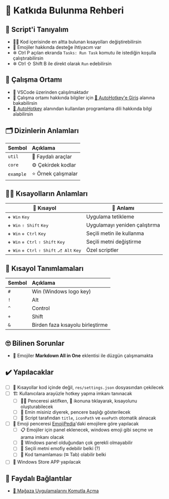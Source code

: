# 💖 Katkıda Bulunma Rehberi

## 🔰 Script'i Tanıyalım

* 👨‍🔧 Kod içerisinde en altta bulunan kısayolları değiştirebilirsin
* 🤝 Emojiler hakkında desteğe ihtiyacım var
* ✲ Ctrl P açılan ekranda `Tasks: Run Task` komutu ile istediğin koşulla çalıştırabilirsin
* ✲ Ctrl ⇧ Shift B ile direkt olarak `Run` edebilirsin

## 💒 Çalışma Ortamı

* 🌃 VSCode üzerinden çalışılmaktadır
* 🔸 Çalışma ortamı hakkında bilgiler için [🔰 AutoHotkey'e Giriş](https://windows.yemreak.com/autohotkey/giris) alanına bakabilirsin
* [💫 AutoHotkey](https://windows.yemreak.com/autohotkey) alanından kullanılan programlama dili hakkında bilgi alabilirsin

## 🗂️ Dizinlerin Anlamları

| Sembol | Açıklama |
| :--- | :--- |
| `util` | 🧰 Faydalı araçlar |
| `core` | ⚙️ Çekirdek kodlar |
| `example` | ⭐ Örnek çalışmalar |

## 💁‍♂️ Kısayolların Anlamları

| 💞 Kısayol | 📝 Anlamı |
| -  |  - |
| <kbd>❖ Win</kbd> <kbd>Key</kbd> | Uygulama tetikleme |
| <kbd>❖ Win</kbd> <kbd>⇧ Shift</kbd> <kbd>Key</kbd> | Uygulamayı yeniden çalıştırma |
| <kbd>❖ Win</kbd> <kbd>✲ Ctrl</kbd> <kbd>Key</kbd> | Seçili metin ile kullanma |
| <kbd>❖ Win</kbd> <kbd>✲ Ctrl</kbd> <kbd>⇧ Shift</kbd> <kbd>Key</kbd> | Seçili metni değiştirme |
| <kbd>❖ Win</kbd> <kbd>✲ Ctrl</kbd> <kbd>⇧ Shift</kbd> <kbd>⎇ Alt</kbd> <kbd>Key</kbd> | Özel scriptler 


## 🍍 Kısayol Tanımlamaları

| Sembol | Açıklama |
| :--- | :--- |
| `#` | Win \(Windows logo key\) |
| `!` | Alt |
| `^` | Control |
| `+` | Shift |
| `&` | Birden faza kısayolu birleştirme |

## 🙄 Bilinen Sorunlar

* 🐛 Emojiler **Markdown All in One** eklentisi ile düzgün çalışmamakta

## ✔️ Yapılacaklar

* [ ] 📃 Kısayollar kod içinde değil, `res/settings.json` dosyasından çekilecek
* [ ] 🏗️ Kullanıcılara arayüzle hotkey yapma imkanı tanınacak
  * [ ] 👷‍♂️ Penceresi aktifken, 🌱 ikonuna tıklayarak, kısayolunu oluşturabilecek
  * [ ] 💬 Emin misiniz diyerek, pencere başlığı gösterilecek
  * [ ] 💞 Script tarafından `title`, `iconPath` ve `exePath` otomatik alınacak
* [ ] 💖 Emoji penceresi [EmojiPedia](https://emojipedia.org/)'daki emojilere göre yapılacak
  * [ ] 📋 Emojiler için panel eklenecek, windows emoji gibi seçme ve arama imkanı olacak
  * [ ] 🤔 Windows panel olduğundan çok gerekli olmayabilir
  * [ ] 💭 Seçili metni emofiy edebilir belki \(?\)
  * [ ] 🤖 Kod tamamlaması \(⭾ Tab\) olabilir belki
* [ ] 👜 Windows Store APP yapılacak

## 🔗 Faydalı Bağlantılar

* [👜 Mağaza Uygulamalarını Komutla Açma](https://windows.yemreak.com/gelistirici-notlarim/magaza-uygulamlarini-komutla-acma)

